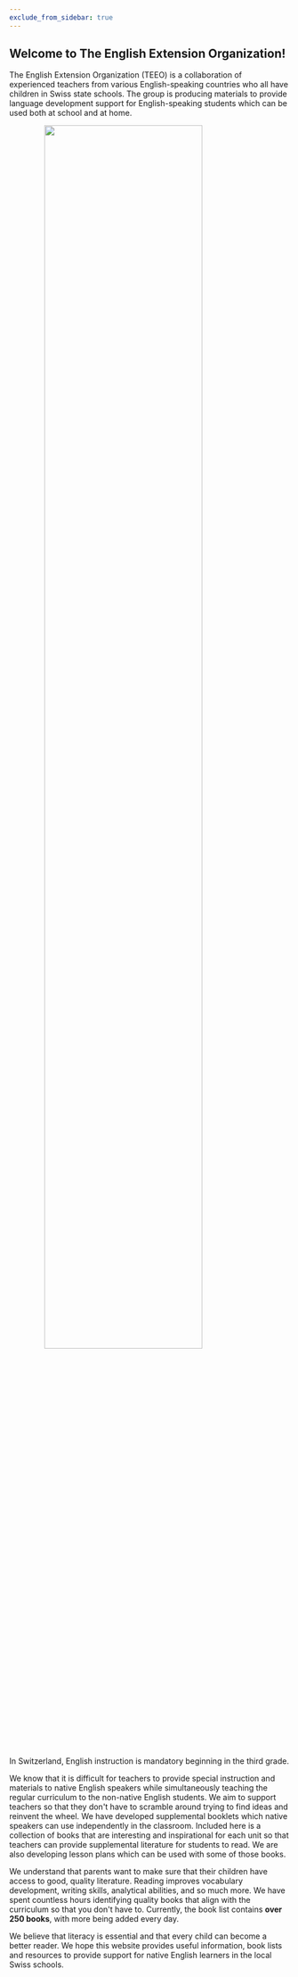 ```yaml
---
exclude_from_sidebar: true
---
```


## Welcome to The English Extension Organization! 


The English Extension Organization (TEEO) is a collaboration of experienced teachers from various English-speaking countries who all have children in Swiss state schools. The group is producing materials to provide language development support for English-speaking students which can be used both at school and at home.  

<img src="https://i.imgur.com/msRysTK.png" width="75%" style="display:block;margin-left:auto;margin-right:auto;"/>
In Switzerland, English instruction is mandatory beginning in the third grade.  

We know that it is difficult for teachers to provide special instruction and materials to native English speakers while simultaneously teaching the regular curriculum to the non-native English students.  We aim to support  teachers so that they don't have to scramble around trying to find ideas and reinvent the wheel.  We have developed supplemental booklets which native speakers can use independently in the classroom.  Included here is a collection of books that are interesting and inspirational for each unit so that teachers can provide supplemental literature for students to read.  We are also developing lesson plans which can be used with some of those books. 

We understand that parents want to make sure that their children have access to good, quality literature.  Reading improves vocabulary development, writing skills, analytical abilities, and so much more.  We have spent countless hours identifying quality books that align with the curriculum so that you don't have to.  Currently, the book list contains **over **250** books**, with more being added every day.

We believe that literacy is essential and that every child can become a better reader.  We hope this website provides useful information, book lists and resources to provide support for native English learners in the local Swiss schools.  

<!--stackedit_data:
eyJoaXN0b3J5IjpbLTEwODMzODMxNDQsLTgwMDEzODU2OSwxMz
QxNjUyMTQ2LC00MjczMjQzNTUsLTk2MzU1NDQ1NSwyMDc2MzIw
MjY4LC00OTA1ODAzNzksLTgxNDcxNDc1OCwtMjAzNDMwMTU2OS
wtMTA4NTA2MzY5OCwtMTYyNDc0NjI3MCwtMTA1MzM5NzQwMSwt
MTYyNDc0NjI3MCw3MzA1Mjg4MjgsLTk1Mzg1NDI3NSwtOTUzOD
U0Mjc1LC0yOTM4MDU2MDAsMTQ3NTQ2OTUwOCwtMTc2NzY0Nzgy
OCwtMTE3MDcwMzU2Nl19
-->